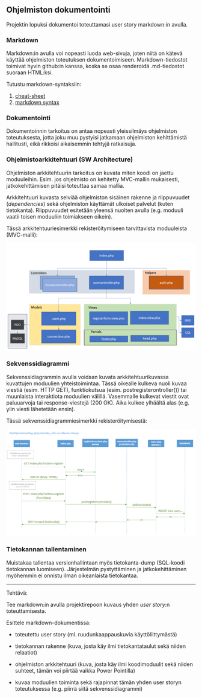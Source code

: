 ## Ohjelmiston dokumentointi

Projektin lopuksi dokumentoi toteuttamasi user story markdown:in avulla.

### Markdown

Markdown:in avulla voi nopeasti luoda web-sivuja, joten niitä on kätevä käyttää ohjelmiston toteutuksen dokumentoimiseen. Markdown-tiedostot toimivat hyvin github:in kanssa, koska se osaa renderoidä .md-tiedostot suoraan HTML:ksi.

Tutustu markdown-syntaksiin:

1. [cheat-sheet](https://www.markdownguide.org/)
2. [markdown syntax](https://www.markdownguide.org/basic-syntax/)

### Dokumentointi

Dokumentoinnin tarkoitus on antaa nopeasti yleissilmäys ohjelmiston toteutuksesta, jotta joku muu pystyisi jatkamaan ohjelmiston kehittämistä hallitusti, eikä rikkoisi aikaisemmin tehtyjä ratkaisuja.

### Ohjelmistoarkkitehtuuri (SW Architecture)

Ohjelmiston arkkitehtuurin tarkoitus on kuvata miten koodi on jaettu moduuleihin. Esim. jos ohjelmisto on kehitetty MVC-mallin mukaisesti, jatkokehittämisen pitäisi toteuttaa samaa mallia.

Arkkitehtuuri kuvasta selviää ohjelmiston sisäinen rakenne ja riippuvuudet (*dependencies*) sekä ohjelmiston käyttämät ulkoiset palvelut (kuten tietokanta). Riippuvuudet esitetään yleensä nuolten avulla (e.g. moduuli vaatii toisen moduuliin toimiakseen oikein).

Tässä arkkitehtuuriesimerkki rekisteröitymiseen tarvittavista moduuleista (MVC-malli):

![SW Architecture](./img/arkkitehtuuri.png)

### Sekvenssidiagrammi

Sekvenssidiagrammin avulla voidaan kuvata arkkitehtuurikuvassa kuvattujen moduulien yhteistoimintaa. Tässä oikealle kulkeva nuoli kuvaa viestiä (esim. HTTP GET), funktiokutsua (esim. postregisterontroller()) tai muunlaista interaktiota moduulien välillä. Vasemmalle kulkevat viestit ovat paluuarvoja tai response-viestejä (200 OK). Aika kulkee ylhäältä alas (e.g. ylin viesti lähetetään ensin).

Tässä sekvenssidiagrammiesimerkki rekisteröitymisestä:

![sekvenssidiagrammi](./img/register_sekvenssi_mvc.PNG)

### Tietokannan tallentaminen

Muistakaa tallentaa versionhallintaan myös tietokanta-dump (SQL-koodi tietokannan luomiseen). Järjestelmän pystyttäminen ja jatkokehittäminen myöhemmin ei onnistu ilman oikeanlaista tietokantaa.

---

Tehtävä:

Tee markdown:in avulla projektirepoon kuvaus yhden *user story*:n toteuttamisesta.

Esittele markdown-dokumentissa:

- toteutettu user story (ml. ruudunkaappauskuvia käyttöliittymästä)

- tietokannan rakenne (kuva, josta käy ilmi tietokantataulut sekä niiden relaatiot)

- ohjelmiston arkkitehtuuri (kuva, josta käy ilmi koodimoduulit sekä niiden suhteet, tämän voi piirtää vaikka Power Pointilla)

- kuvaa moduulien toiminta sekä rajapinnat tämän yhden user storyn toteutuksessa (e.g. piirrä siitä sekvenssidiagrammi)
